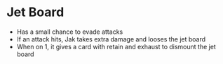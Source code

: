 # Jet Board

* Has a small chance to evade attacks
* If an attack hits, Jak takes extra damage and looses the jet board
* When on 1, it gives a card with retain and exhaust to dismount the jet board